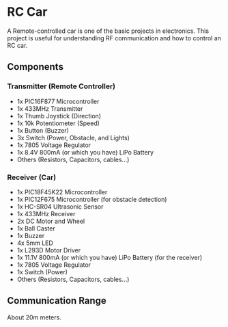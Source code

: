 # RC Car
A Remote-controlled car is one of the basic projects in electronics. This project is useful for understanding RF communication and how to control an RC car.

## Components
### Transmitter (Remote Controller)
- 1x PIC16F877 Microcontroller
- 1x 433MHz Transmitter
- 1x Thumb Joystick (Direction)
- 1x 10k Potentiometer (Speed)
- 1x Button (Buzzer)
- 3x Switch (Power, Obstacle, and Lights)
- 1x 7805 Voltage Regulator
- 1x 8.4V 800mA (or which you have) LiPo Battery
- Others (Resistors, Capacitors, cables...)

### Receiver (Car)
- 1x PIC18F45K22 Microcontroller
- 1x PIC12F675 Microcontroller (for obstacle detection)
- 1x HC-SR04 Ultrasonic Sensor
- 1x 433MHz Receiver
- 2x DC Motor and Wheel
- 1x Ball Caster
- 1x Buzzer
- 4x 5mm LED
- 1x L293D Motor Driver
- 1x 11.1V 800mA (or which you have) LiPo Battery (for the receiver)
- 1x 7805 Voltage Regulator
- 1x Switch (Power)
- Others (Resistors, Capacitors, cables...)

## Communication Range
About 20m meters.
